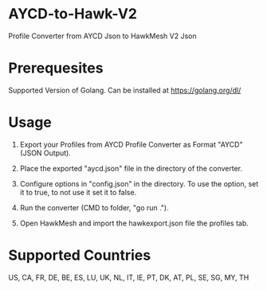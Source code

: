 # AYCD-to-Hawk-V2
Profile Converter from AYCD Json to HawkMesh V2 Json

# Prerequesites
Supported Version of Golang. Can be installed at https://golang.org/dl/

# Usage

1. Export your Profiles from AYCD Profile Converter as Format "AYCD" (JSON Output).

2. Place the exported "aycd.json" file in the directory of the converter.

3. Configure options in "config.json" in the directory. To use the option, set it to true, to not use it set it to false.

4. Run the converter (CMD to folder, "go run ."). 

5. Open HawkMesh and import the hawkexport.json file the profiles tab.

# Supported Countries
US, CA, FR, DE, BE, ES, LU, UK, NL, IT, IE, PT, DK, AT, PL, SE, SG, MY, TH
